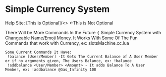 # Simple Currency System
Help Site: [This is Optional]/<> <-This is Not Optional

There Will be More Commands In the Future :)
Simple Currency System with Changeable Name/Emoji Money.
It Works With Some Of The Fun Commands that work with Currency, ex: slotsMachine.cc.lua

    Some Current Commands It Have:
     !balance [User/Member] -It Gets The Current Balance of A User Member or if no arguments given, The Users Balance, ex: !balance
     !addbalance <User/Member> <Amount> - It adds Balance To A User Member, ex: !addbalance @Gas_Infinity 100

